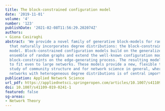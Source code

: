 ```yaml
---
title: The block-constrained configuration model
date: '2019-11-01'
volume: '4'
number: '123'
publishDate: '2021-02-08T11:56:29.202074Z'
authors:
- Giona Casiraghi
abstract: 'We provide a novel family of generative block-models for random graphs
  that naturally incorporates degree distributions: the block-constrained configuration
  model. Block-constrained configuration models build on the generalized hypergeometric
  ensemble of random graphs and extend the well-known configuration model by enforcing
  block-constraints on the edge-generating process. The resulting models are practical
  to fit even to large networks. These models provide a new, flexible tool for the
  study of community structure and for network science in general, where modeling
  networks with heterogeneous degree distributions is of central importance.'
publication: Applied Network Science
url_pdf: https://appliednetsci.springeropen.com/articles/10.1007/s41109-019-0241-1
doi: 10.1007/s41109-019-0241-1
featured: false
sg-areas:
- Network Theory
---
```

